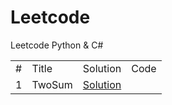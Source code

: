 # Leetcode
Leetcode Python & C#


<table>
<tr>
    <td>#</td>
    <td>Title</td>    
    <td>Solution</td>
    <td>Code</td>      
</tr>  
<tr>
    <td>1</td>
    <td>TwoSum</td>
    <td><a href="https://github.com/Eddie02582/Leetcode/blob/master/001_TwoSum.md">Solution</a></td>       
</tr>


</table>